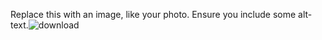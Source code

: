 Replace this with an image, like your photo. Ensure you include some alt-text.![download](https://user-images.githubusercontent.com/101246744/157835886-14168cde-fd24-4fd6-bcde-1e22d2400973.png)
